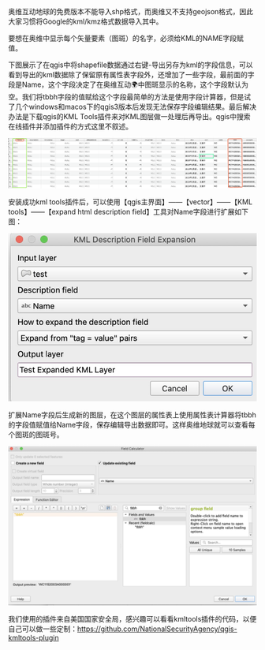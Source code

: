 
奥维互动地球的免费版本不能导入shp格式，而奥维又不支持geojson格式，因此大家习惯将Google的kml/kmz格式数据导入其中。  

要想在奥维中显示每个矢量要素（图斑）的名字，必须给KML的NAME字段赋值。  

下图展示了在qgis中将shapefile数据通过右键-导出另存为kml的字段信息，可以看到导出的kml数据除了保留原有属性表字段外，还增加了一些字段，最前面的字段是Name，这个字段决定了在奥维互动🌍中图斑显示的名称，这个字段默认为空。我们将tbbh字段的值赋给这个字段最简单的方法是使用字段计算器，但是试了几个windows和macos下的qgis3版本后发现无法保存字段编辑结果。最后解决办法是下载qgis的KML Tools插件来对KML图层做一处理后再导出。qgis中搜索在线插件并添加插件的方式这里不叙述。  

![数据探查](../img/post/0409/WechatIMG14.png)

安装成功kml tools插件后，可以使用【qgis主界面】——【vector】——【KML tools】——【expand html description field】工具对Name字段进行扩展如下图：  

![数据探查](../img/post/0409/1586415781428.jpg)

扩展Name字段后生成新的图层，在这个图层的属性表上使用属性表计算器将tbbh的字段值赋值给Name字段，保存编辑导出数据即可。这样奥维地球就可以查看每个图斑的图斑号。  

![数据探查](../img/post/0409/1586416001590.jpg)

我们使用的插件来自美国国家安全局，感兴趣可以看看kmltools插件的代码，以便自己可以做一些定制：https://github.com/NationalSecurityAgency/qgis-kmltools-plugin  
